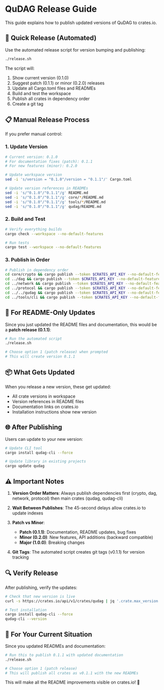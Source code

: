 # QuDAG Release Guide

This guide explains how to publish updated versions of QuDAG to crates.io.

## 🚀 Quick Release (Automated)

Use the automated release script for version bumping and publishing:

```bash
./release.sh
```

The script will:
1. Show current version (0.1.0)
2. Suggest patch (0.1.1) or minor (0.2.0) releases
3. Update all Cargo.toml files and READMEs
4. Build and test the workspace
5. Publish all crates in dependency order
6. Create a git tag

## 📋 Manual Release Process

If you prefer manual control:

### 1. Update Version

```bash
# Current version: 0.1.0
# For documentation fixes (patch): 0.1.1
# For new features (minor): 0.2.0

# Update workspace version
sed -i 's/version = "0.1.0"/version = "0.1.1"/' Cargo.toml

# Update version references in READMEs
sed -i 's/"0.1.0"/"0.1.1"/g' README.md
sed -i 's/"0.1.0"/"0.1.1"/g' core/*/README.md
sed -i 's/"0.1.0"/"0.1.1"/g' tools/*/README.md
sed -i 's/"0.1.0"/"0.1.1"/g' qudag/README.md
```

### 2. Build and Test

```bash
# Verify everything builds
cargo check --workspace --no-default-features

# Run tests
cargo test --workspace --no-default-features
```

### 3. Publish in Order

```bash
# Publish in dependency order
cd core/crypto && cargo publish --token $CRATES_API_KEY --no-default-features --allow-dirty && sleep 45
cd ../dag && cargo publish --token $CRATES_API_KEY --no-default-features --allow-dirty && sleep 45
cd ../network && cargo publish --token $CRATES_API_KEY --no-default-features --allow-dirty && sleep 45
cd ../protocol && cargo publish --token $CRATES_API_KEY --no-default-features --allow-dirty && sleep 45
cd ../../qudag && cargo publish --token $CRATES_API_KEY --no-default-features --allow-dirty && sleep 45
cd ../tools/cli && cargo publish --token $CRATES_API_KEY --no-default-features --allow-dirty
```

## 🔄 For README-Only Updates

Since you just updated the README files and documentation, this would be a **patch release (0.1.1)**:

```bash
# Run the automated script
./release.sh

# Choose option 1 (patch release) when prompted
# This will create version 0.1.1
```

## 📦 What Gets Updated

When you release a new version, these get updated:
- All crate versions in workspace
- Version references in README files
- Documentation links on crates.io
- Installation instructions show new version

## 🌐 After Publishing

Users can update to your new version:

```bash
# Update CLI tool
cargo install qudag-cli --force

# Update library in existing projects
cargo update qudag
```

## ⚠️ Important Notes

1. **Version Order Matters**: Always publish dependencies first (crypto, dag, network, protocol) then main crates (qudag, qudag-cli)

2. **Wait Between Publishes**: The 45-second delays allow crates.io to update indexes

3. **Patch vs Minor**: 
   - **Patch (0.1.1)**: Documentation, README updates, bug fixes
   - **Minor (0.2.0)**: New features, API additions (backward compatible)
   - **Major (1.0.0)**: Breaking changes

4. **Git Tags**: The automated script creates git tags (v0.1.1) for version tracking

## 🔍 Verify Release

After publishing, verify the updates:

```bash
# Check that new version is live
curl -s https://crates.io/api/v1/crates/qudag | jq '.crate.max_version'

# Test installation
cargo install qudag-cli --force
qudag-cli --version
```

## 🎯 For Your Current Situation

Since you updated READMEs and documentation:

```bash
# Run this to publish 0.1.1 with updated documentation
./release.sh

# Choose option 1 (patch release)
# This will publish all crates as v0.1.1 with the new READMEs
```

This will make all the README improvements visible on crates.io! 🎉